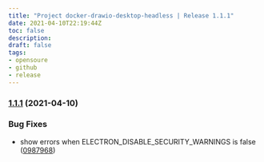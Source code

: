 ```yaml
---
title: "Project docker-drawio-desktop-headless | Release 1.1.1"
date: 2021-04-10T22:19:44Z
toc: false
description: 
draft: false
tags:
- opensoure
- github
- release
---
```

### [1.1.1](http://github.com/rlespinasse/docker-drawio-desktop-headless/compare/1.1.0...1.1.1) (2021-04-10)


### Bug Fixes

* show errors when ELECTRON_DISABLE_SECURITY_WARNINGS is false ([0987968](http://github.com/rlespinasse/docker-drawio-desktop-headless/commit/0987968d08fccb9f711d9d1e647f89e80a8f1b47))



